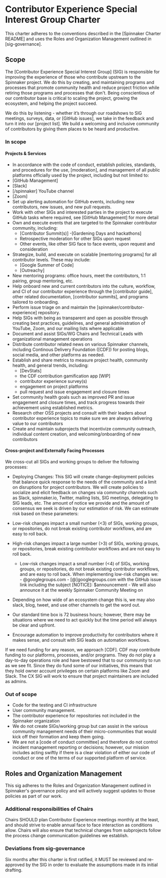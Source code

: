# Contributor Experience Special Interest Group Charter

This charter adheres to the conventions described in the [Spinnaker Charter README] and uses the Roles and Organization Management outlined in [sig-governance].

## Scope

The [Contributor Experience Special Interest Group] (SIG) is responsible for improving the experience of those who contribute upstream to the Spinnaker project. We do this by creating, and maintaining programs and processes that promote community health and reduce project friction while retiring those programs and processes that don't. Being conscientious of our contributor base is critical to scaling the project, growing the ecosystem, and helping the project succeed.

We do this by listening - whether it’s through our roadshows to SIG meetings, surveys, data, or [GitHub issues], we take in the feedback and turn it into our [project list]. We build a welcoming and inclusive community of contributors by giving them places to be heard and productive.

### In scope

#### Projects & Services

-  In accordance with the code of conduct, establish policies, standards, and procedures for the use, [moderation], and management of all public platforms officially used by the project, including but not limited to:
  - [GitHub Management]
  - [Slack]
  - [/spinnaker] YouTube channel
  - [Zoom]
- Set up alerting automation for GitHub events, including new contributors, new issues, and new pull requests.
- Work with other SIGs and interested parties in the project to execute GitHub tasks where required, see [GitHub Management] for more detail
- Own and execute events that are targeted to the Spinnaker contributor community, including:
  - [Contributor Summit(s)]
  -[Gardening Days and hackathons]
  - Retrospective moderation for other SIGs upon request
  - Other events, like other SIG face to face events, upon request and consideration
- Strategize, build, and execute on scalable [mentoring programs] for all contributor levels. These may include:
  - [Google Summer of Code]
  - [Outreachy]
- New mentoring programs: office hours, meet the contributors, 1:1 pairing, group mentoring, etc.
- Help onboard new and current contributors into the culture, workflow, and CI of our contributor experience through the [contributor guide], other related documentation, [contributor summits], and programs tailored to onboarding.
- Perform issue triage on and maintain the [spinnaker/contributor-experience] repository.  
- Help SIGs with being as transparent and open as possible through creating best practices, guidelines, and general administration of YouTube, Zoom, and our mailing lists where applicable
- Document and assist SIGs/WG Chairs and Technical Leads with organizational management operations
- Distribute contributor related news on various Spinnaker channels, including Continous Delivery Foundation ([CDF]) for posting blogs, social media, and other platforms as needed.
- Establish and share metrics to measure project health, community health, and general trends, including:
  - [DevStats]
  - the CDF contribution gamification app [WIP]
  - contributor experience survey(s)
  - engagement on project platforms
  - pull request and issue engagement and closure times
- Set community health goals such as improved PR and issue engagement and closure times, and track progress towards their achievement using established metrics.
- Research other OSS projects and consult with their leaders about contributor experience topics to make sure we are always delivering value to our contributors
- Create and maintain subprojects that incentivize community outreach, individual content creation, and welcoming/onboarding of new contributors

#### Cross-project and Externally Facing Processes

We cross-cut all SIGs and working groups to deliver the following processes:

- Deploying Changes:
 This SIG will create change-deployment policies that balance quick response to the needs of the community and a limit on disruptions for project contributors. We will create policies to socialize and elicit feedback on changes via community channels such as Slack, spinnaker.io, Twitter, mailing lists, SIG meetings, delegating to SIG leads, etc. The amount of notice we provide and the amount of consensus we seek is driven by our estimation of risk. We can estimate risk based on these parameters:
 
- Low-risk changes impact a small number (<3) of SIGs, working groups, or repositories, do not break existing contributor workflows, and are easy to roll back.
- High-risk changes impact a large number (>3) of SIGs, working groups, or repositories, break existing contributor workflows and are not easy to roll back.
  - Low-risk changes impact a small number (<4) of SIGs, working groups, or repositories, do not break existing contributor workflows, and are easy to roll back. When implementing low-risk changes we:
        - <sig lead mailing list>@googlegroups.com
        - [<need to figure out what the main mailing list is>@]googlegroups.com with the GitHub issue link including the subject [NOTICE]: $announcement
        - We will also announce it at the weekly Spinnaker Community Meeting on <we will need to decide on a day>
- Depending on how wide of an ecosystem change this is, we may also slack, blog, tweet, and use other channels to get the word out.
- Our standard time box is 72 business hours; however, there may be situations where we need to act quickly but the time period will always be clear and upfront.
- Encourage automation to improve productivity for contributors where it makes sense, and consult with SIG leads on automation workflows.

If we need funding for any reason, we approach [CDF].
CDF may contribute funding to our platforms, processes, and/or programs. They do not play a day-to-day operations role and have bestowed that to our community to run as we see fit. Since they do fund some of our initiatives, this means that they hold owner account privileges on certain platforms like Zoom and Slack. The CX SIG will work to ensure that project maintainers are included as admins.

### Out of scope

- Code for the testing and CI infrastructure
- User community management.
- The contributor experience for repositories not included in the Spinnaker organization
- We do not create SIGs/working group but can assist in the various community management needs of their micro-communities that would kick off their formation and keep them going.
- We are not a [code of conduct committee] and therefore do not control incident management reporting or decisions; however, our mission includes acting swiftly if there is a clear violation of either our code of conduct or one of the terms of our supported platform of service.

## Roles and Organization Management

This sig adheres to the Roles and Organization Management outlined in Spinnaker's governance policy and will actively suggest updates to those policies as part of our work.


### Additional responsibilities of Chairs

Chairs SHOULD plan Contributor Experience meetings monthly at the least, and should strive to enable annual face to face interaction as conditions allow. Chairs will also ensure that technical changes from subprojects follow the process change communication guidelines we establish.

### Deviations from sig-governance
Six months after this charter is first ratified, it MUST be reviewed and re-approved by the SIG in order to evaluate the assumptions made in its initial drafting.
